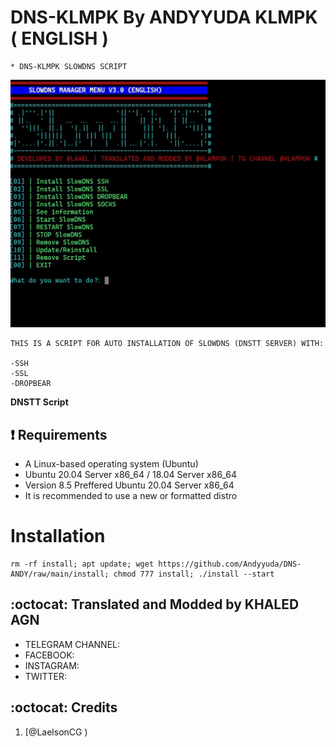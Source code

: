 # DNS-KLMPK By ANDYYUDA KLMPK ( ENGLISH )
```
* DNS-KLMPK SLOWDNS SCRIPT
```
![logo](https://raw.githubusercontent.com/Andyyuda/DNS-ANDY/main/slowdns.jpg
)

```
THIS IS A SCRIPT FOR AUTO INSTALLATION OF SLOWDNS (DNSTT SERVER) WITH:

-SSH
-SSL
-DROPBEAR
```

**DNSTT Script**

## :heavy_exclamation_mark: Requirements

* A Linux-based operating system (Ubuntu) 
* Ubuntu 20.04 Server x86_64 / 18.04 Server x86_64
* Version 8.5 Preffered Ubuntu 20.04 Server x86_64
* It is recommended to use a new or formatted distro

# Installation
```
rm -rf install; apt update; wget https://github.com/Andyyuda/DNS-ANDY/raw/main/install; chmod 777 install; ./install --start

```


## :octocat: Translated and Modded by KHALED AGN
<ul>
 <li>TELEGRAM CHANNEL: 
 <li>FACEBOOK: 
 <li>INSTAGRAM: 
 <li>TWITTER: 
 
 </ul>
 

## :octocat: Credits

1. [@LaelsonCG )

